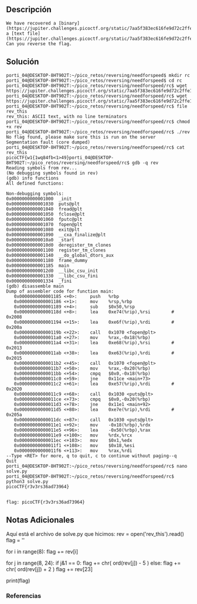 ## Descripción 
```
We have recovered a [binary](https://jupiter.challenges.picoctf.org/static/7aa5f383ec616fe9d72c2ffe1fabd0d9/rev) and a [text file](https://jupiter.challenges.picoctf.org/static/7aa5f383ec616fe9d72c2ffe1fabd0d9/rev_this). Can you reverse the flag.
```
[](https://github.com/armandoportillo0101/Seguridad-de-Redes/blob/main/Plantilla.md#objetivo)
## Solución
```
porti_04@DESKTOP-8HT902T:~/pico_retos/reversing/needforspeed$ mkdir rc
porti_04@DESKTOP-8HT902T:~/pico_retos/reversing/needforspeed$ cd rc
porti_04@DESKTOP-8HT902T:~/pico_retos/reversing/needforspeed/rc$ wget https://jupiter.challenges.picoctf.org/static/7aa5f383ec616fe9d72c2ffe1fabd0d9/rev
porti_04@DESKTOP-8HT902T:~/pico_retos/reversing/needforspeed/rc$ wget https://jupiter.challenges.picoctf.org/static/7aa5f383ec616fe9d72c2ffe1fabd0d9/rev_this
porti_04@DESKTOP-8HT902T:~/pico_retos/reversing/needforspeed/rc$ file rev_this
rev_this: ASCII text, with no line terminators
porti_04@DESKTOP-8HT902T:~/pico_retos/reversing/needforspeed/rc$ chmod +x rev
porti_04@DESKTOP-8HT902T:~/pico_retos/reversing/needforspeed/rc$ ./rev
No flag found, please make sure this is run on the server
Segmentation fault (core dumped)
porti_04@DESKTOP-8HT902T:~/pico_retos/reversing/needforspeed/rc$ cat rev_this
picoCTF{w1{1wq84fb<1>49}porti_04@DESKTOP-8HT902T:~/pico_retos/reversing/needforspeed/rc$ gdb -q rev
Reading symbols from rev...
(No debugging symbols found in rev)
(gdb) info functions
All defined functions:

Non-debugging symbols:
0x0000000000001000  _init
0x0000000000001030  puts@plt
0x0000000000001040  fread@plt
0x0000000000001050  fclose@plt
0x0000000000001060  fputc@plt
0x0000000000001070  fopen@plt
0x0000000000001080  exit@plt
0x0000000000001090  __cxa_finalize@plt
0x00000000000010a0  _start
0x00000000000010d0  deregister_tm_clones
0x0000000000001100  register_tm_clones
0x0000000000001140  __do_global_dtors_aux
0x0000000000001180  frame_dummy
0x0000000000001185  main
0x00000000000012d0  __libc_csu_init
0x0000000000001330  __libc_csu_fini
0x0000000000001334  _fini
(gdb) disassemble main
Dump of assembler code for function main:
   0x0000000000001185 <+0>:     push   %rbp
   0x0000000000001186 <+1>:     mov    %rsp,%rbp
   0x0000000000001189 <+4>:     sub    $0x50,%rsp
   0x000000000000118d <+8>:     lea    0xe74(%rip),%rsi        # 0x2008
   0x0000000000001194 <+15>:    lea    0xe6f(%rip),%rdi        # 0x200a
   0x000000000000119b <+22>:    call   0x1070 <fopen@plt>
   0x00000000000011a0 <+27>:    mov    %rax,-0x18(%rbp)
   0x00000000000011a4 <+31>:    lea    0xe68(%rip),%rsi        # 0x2013
   0x00000000000011ab <+38>:    lea    0xe63(%rip),%rdi        # 0x2015
   0x00000000000011b2 <+45>:    call   0x1070 <fopen@plt>
   0x00000000000011b7 <+50>:    mov    %rax,-0x20(%rbp)
   0x00000000000011bb <+54>:    cmpq   $0x0,-0x18(%rbp)
   0x00000000000011c0 <+59>:    jne    0x11ce <main+73>
   0x00000000000011c2 <+61>:    lea    0xe57(%rip),%rdi        # 0x2020
   0x00000000000011c9 <+68>:    call   0x1030 <puts@plt>
   0x00000000000011ce <+73>:    cmpq   $0x0,-0x20(%rbp)
   0x00000000000011d3 <+78>:    jne    0x11e1 <main+92>
   0x00000000000011d5 <+80>:    lea    0xe7e(%rip),%rdi        # 0x205a
   0x00000000000011dc <+87>:    call   0x1030 <puts@plt>
   0x00000000000011e1 <+92>:    mov    -0x18(%rbp),%rdx
   0x00000000000011e5 <+96>:    lea    -0x50(%rbp),%rax
   0x00000000000011e9 <+100>:   mov    %rdx,%rcx
   0x00000000000011ec <+103>:   mov    $0x1,%edx
   0x00000000000011f1 <+108>:   mov    $0x18,%esi
   0x00000000000011f6 <+113>:   mov    %rax,%rdi
--Type <RET> for more, q to quit, c to continue without paging--q
Quit
porti_04@DESKTOP-8HT902T:~/pico_retos/reversing/needforspeed/rc$ nano solve.py
porti_04@DESKTOP-8HT902T:~/pico_retos/reversing/needforspeed/rc$ python3 solve.py
picoCTF{r3v3rs36ad73964}


flag: picoCTF{r3v3rs36ad73964}
```
[](https://github.com/armandoportillo0101/Seguridad-de-Redes/blob/main/Plantilla.md#soluci%C3%B3n)

## Notas Adicionales
Aquí está el archivo de solve.py que hicimos: 
rev = open('rev_this').read()
flag = ''

for i in range(8):
        flag += rev[i]

for j in range(8, 24):
        if j&1 == 0:
                flag += chr( ord(rev[j]) - 5 )
        else:
                flag += chr( ord(rev[j]) + 2 )
flag += rev[23]



print(flag)

[](https://github.com/armandoportillo0101/Seguridad-de-Redes/blob/main/Plantilla.md#notas-adicionales)

### Referencias